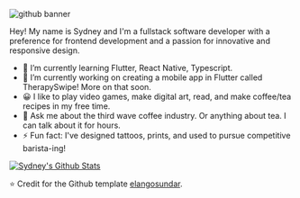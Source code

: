 ![github banner](https://pbs.twimg.com/media/Eq1MYTEVEAAI6_z?format=jpg&name=medium)


Hey! My name is Sydney and I'm a fullstack software developer with a preference for frontend development and a passion for innovative and responsive design. 

- 🌱 I’m currently learning Flutter, React Native, Typescript.
- 🔭 I’m currently working on creating a mobile app in Flutter called TherapySwipe! More on that soon.
- 😀 I like to play video games, make digital art, read, and make coffee/tea recipes in my free time.
- 💬 Ask me about the third wave coffee industry. Or anything about tea. I can talk about it for hours.
- ⚡ Fun fact: I've designed tattoos, prints, and used to pursue competitive barista-ing!

[![Sydney's Github Stats](https://github-readme-stats.vercel.app/api?username=sydneygold&show_icons=true&theme=dracula)](https://github.com/anuraghazra/github-readme-stats)

⭐️ Credit for the Github template [elangosundar](https://github.com/elangosundar/awesome-README-templates).
